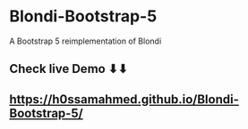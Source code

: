 # Blondi-Bootstrap-5
A Bootstrap 5 reimplementation of Blondi 

## Check live Demo ⬇⬇
## https://h0ssamahmed.github.io/Blondi-Bootstrap-5/
